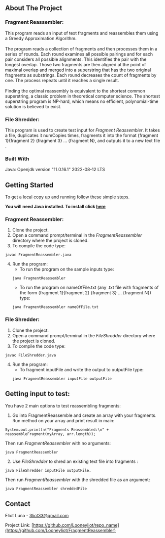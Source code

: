 <!-- ABOUT THE PROJECT -->
## About The Project

### Fragment Reassembler:

This program reads an input of text fragments and reassembles them using a Greedy Approximation Algorithm. <br><br>
The program reads a collection of fragments and then processes them in a series of rounds. Each round examines all possible pairings and for each pair considers all possible alignments. This identifies the pair with the longest overlap. Those two fragments are then aligned at the point of maximal overlap and merged into a superstring that has the two original fragments as substrings. Each round decreases the count of fragments by one. The process repeats until it reaches a single result. <br> <br>
Finding the optimal reassembly is equivalent to the shortest common superstring, a classic problem in theoretical computer science. The shortest superstring program is NP-hard, which means no efficient, polynomial-time solution is believed to exist.

### File Shredder:

This program is used to create test input for *Fragment Reassembler*. It takes a file, duplicates it numCopies times, fragments it into the format {fragment 1}{fragment 2} {fragment 3} ... {fragment N}, and outputs it to a new text file .

### Built With

Java: Openjdk version "11.0.16.1" 2022-08-12 LTS

<!-- GETTING STARTED -->
## Getting Started

To get a local copy up and running follow these simple steps.

**You will need Java installed. To install click [here](https://www.oracle.com/java/technologies/downloads/#jdk21-windows)**

### Fragment Reassembler:

1. Clone the project.
2. Open a command prompt/terminal in the *FragmentReassembler* directory where the project is cloned.
3. To compile the code type:
```
javac FragmentReassembler.java
```


4. Run the program:
    + To run the program on the sample inputs type: 
    ```
    java FragmentReassembler
    ```
    + To run the program on nameOfFile.txt (any .txt file with fragments of the form {fragment 1}{fragment 2} {fragment 3} ... {fragment N}) type:
    ```
    java FragmentReassembler nameOfFile.txt  
    ```

### File Shredder:

1. Clone the project.
2. Open a command prompt/terminal in the *FileShredder* directory where the project is cloned.
3. To compile the code type:
```
javac FileShredder.java
```
4. Run the program:
    + To fragment inputFile and write the output to outputFile type: 
    ```
    java FragmentReassembler inputFile outputFile
    ```


    
## Getting input to test:  

You have 2 main options to test reassembling fragments:
1. Go into FragmentReassemble and create an array with your fragments. Run method on your array and print result in main:
```
System.out.println("Fragments Reassembled:\n" + reassembleFragment(myArray, arr.length));
```
Then run *FragmentReassembler* with no arguments: 
```
java FragmentReassembler
```
2. Use *FileShredder* to shred an existing text file into fragments : 
```
java FileShredder inputFile outputFile. 
```

Then run *FragmentReassembler* with the shredded file as an argument: 
```
java FragmentReassembler shreddedFile
```

<!-- CONTACT -->
## Contact

Eliot Luna - 3liot33@gmail.com

Project Link: [https://github.com/Looneyliot/repo_name](https://github.com/Looneyliot/FragmentReassembler)
